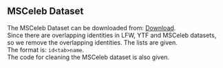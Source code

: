 ## MSCeleb Dataset

The MSCeleb Dataset can be downloaded from: <a href="https://www.msceleb.org/">Download</a>.</br>
Since there are overlapping identities in LFW, YTF and MSCeleb datasets, so we remove the overlapping identities. The lists are given. </br>
The format is: `id<tab>name`.</br>
The code for cleaning the MSCeleb dataset is also given.
